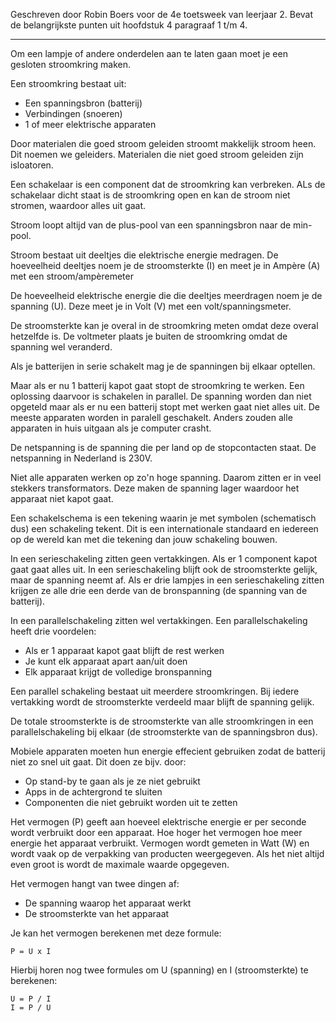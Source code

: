 Geschreven door Robin Boers voor de 4e toetsweek van leerjaar 2. Bevat de belangrijkste punten uit hoofdstuk 4 paragraaf 1 t/m 4.

-----

Om een lampje of andere  onderdelen aan te laten gaan moet je een gesloten stroomkring maken.

Een stroomkring bestaat uit:

- Een spanningsbron (batterij)
- Verbindingen (snoeren)
- 1 of meer elektrische apparaten

Door materialen die goed stroom geleiden stroomt makkelijk stroom heen. Dit noemen we geleiders. Materialen die niet goed stroom geleiden zijn isloatoren.

Een schakelaar is een component dat de stroomkring kan verbreken. ALs de schakelaar dicht staat is de stroomkring open en kan de stroom niet stromen, waardoor alles uit gaat.

Stroom loopt altijd van de plus-pool van een spanningsbron naar de min-pool.

Stroom bestaat uit deeltjes die elektrische energie medragen. De hoeveelheid deeltjes noem je de stroomsterkte (I) en meet je in Ampère (A) met een stroom/ampèremeter

De hoeveelheid elektrische energie die die deeltjes meerdragen noem je de spanning (U). Deze meet je in Volt (V) met een volt/spanningsmeter.

De stroomsterkte kan je overal in de stroomkring meten omdat deze overal hetzelfde is. De voltmeter plaats je buiten de stroomkring omdat de spanning wel veranderd.

Als je batterijen in serie schakelt mag je de spanningen bij elkaar optellen.

Maar als er nu 1 batterij kapot gaat stopt de stroomkring te werken. Een oplossing daarvoor is schakelen in parallel. De spanning worden dan niet opgeteld maar als er nu een batterij stopt met werken gaat niet alles uit. De meeste apparaten worden in paralell geschakelt. Anders zouden alle apparaten in huis uitgaan als je computer crasht.

De netspanning is de spanning die per land op de stopcontacten staat. De netspanning in Nederland is 230V.

Niet alle apparaten werken op zo'n hoge spanning. Daarom zitten er in veel stekkers transformators. Deze maken de spanning lager waardoor het apparaat niet kapot gaat.

Een schakelschema is een tekening waarin je met symbolen (schematisch dus) een schakeling tekent. Dit is een internationale standaard en iedereen op de wereld kan met die tekening dan jouw schakeling bouwen.

In een serieschakeling zitten geen vertakkingen. Als er 1 component kapot gaat gaat alles uit. In een serieschakeling blijft ook de stroomsterkte gelijk, maar de spanning neemt af. Als er drie lampjes in een serieschakeling zitten krijgen ze alle drie een derde van de bronspanning (de spanning van de batterij).

In een parallelschakeling zitten wel vertakkingen. Een parallelschakeling heeft drie voordelen:

- Als er 1 apparaat kapot gaat blijft de rest werken
- Je kunt elk apparaat apart aan/uit doen
- Elk apparaat krijgt de volledige bronspanning

Een parallel schakeling bestaat uit meerdere stroomkringen. Bij iedere vertakking wordt de stroomsterkte verdeeld maar blijft de spanning gelijk.

De totale stroomsterkte is de stroomsterkte van alle stroomkringen in een parallelschakeling bij elkaar (de stroomsterkte van de spanningsbron dus).

Mobiele apparaten moeten hun energie effecient gebruiken zodat de batterij niet zo snel uit gaat. Dit doen ze bijv. door:

- Op stand-by te gaan als je ze niet gebruikt
- Apps in de achtergrond te sluiten
- Componenten die niet gebruikt worden uit te zetten

Het vermogen (P) geeft aan hoeveel elektrische energie er per seconde wordt verbruikt door een apparaat. Hoe hoger het vermogen hoe meer energie het apparaat verbruikt. Vermogen wordt gemeten in Watt (W) en wordt vaak op de verpakking van producten weergegeven. Als het niet altijd even groot is wordt de maximale waarde opgegeven.

Het vermogen hangt van twee dingen af:

- De spanning waarop het apparaat werkt
- De stroomsterkte van het apparaat

Je kan het vermogen berekenen met deze formule:

```
P = U x I
```

Hierbij horen nog twee formules om U (spanning) en I (stroomsterkte) te berekenen:

```
U = P / I
I = P / U
```








                                                                                                                                                                                                                                                                                                                                                                                        